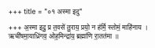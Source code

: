+++
title = "०१ अस्मा इदु"

+++
अ॒स्मा इदु॒ प्र त॒वसे॑ तु॒राय॒ प्रयो॒ न ह॑र्मि॒ स्तोमं॒ माहि॑नाय ।  
ऋची॑षमा॒याध्रि॑गव॒ ओह॒मिन्द्रा॑य॒ ब्रह्मा॑णि रा॒तत॑मा ॥